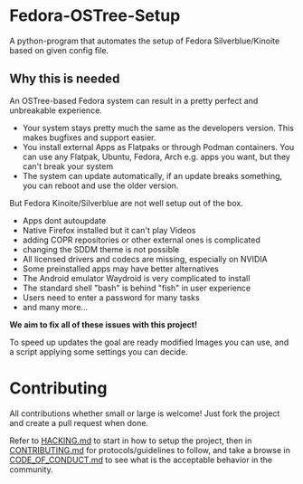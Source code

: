 # Fedora-OSTree-Setup

A python-program that automates the setup of Fedora Silverblue/Kinoite
based on given config file.

## Why this is needed
An OSTree-based Fedora system can result in a pretty perfect and unbreakable experience.
- Your system stays pretty much the same as the developers version. This makes bugfixes and support easier.
- You install external Apps as Flatpaks or through Podman containers. You can use any Flatpak, Ubuntu, Fedora, Arch e.g. apps you want, but they can't break your system
- The system can update automatically, if an update breaks something, you can reboot and use the older version.

But Fedora Kinoite/Silverblue are not well setup out of the box. 
- Apps dont autoupdate
- Native Firefox installed but it can't play Videos
- adding COPR repositories or other external ones is complicated
- changing the SDDM theme is not possible
- All licensed drivers and codecs are missing, especially on NVIDIA
- Some preinstalled apps may have better alternatives
- The Android emulator Waydroid is very complicated to install
- The standard shell "bash" is behind "fish" in user experience
- Users need to enter a password for many tasks
- and many more...

**We aim to fix all of these issues with this project!**

To speed up updates the goal are ready modified Images you can use, and a script applying some settings you can decide.

# Contributing

All contributions whether small or large is welcome! Just fork the
project and create a pull request when done.

Refer to [HACKING.md](HACKING.md) to start in how to setup the project,
then in [CONTRIBUTING.md](CONTRIBUTING.md) for protocols/guidelines to
follow, and take a browse in [CODE_OF_CONDUCT.md](CODE_OF_CONDUCT.md)
to see what is the acceptable behavior in the community.
